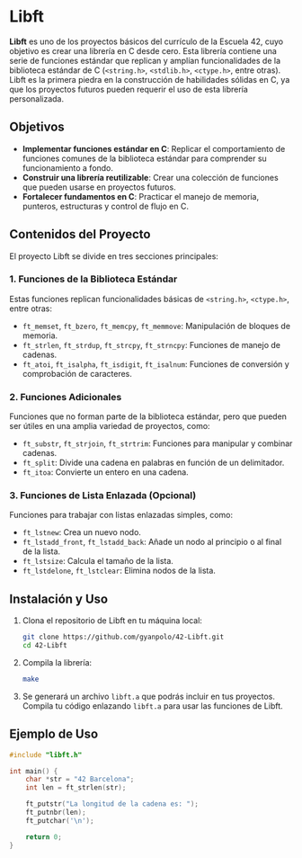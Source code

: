 # Libft

**Libft** es uno de los proyectos básicos del currículo de la Escuela 42, cuyo objetivo es crear una librería en C desde cero. Esta librería contiene una serie de funciones estándar que replican y amplían funcionalidades de la biblioteca estándar de C (`<string.h>`, `<stdlib.h>`, `<ctype.h>`, entre otras). Libft es la primera piedra en la construcción de habilidades sólidas en C, ya que los proyectos futuros pueden requerir el uso de esta librería personalizada.

## Objetivos

- **Implementar funciones estándar en C**: Replicar el comportamiento de funciones comunes de la biblioteca estándar para comprender su funcionamiento a fondo.
- **Construir una librería reutilizable**: Crear una colección de funciones que pueden usarse en proyectos futuros.
- **Fortalecer fundamentos en C**: Practicar el manejo de memoria, punteros, estructuras y control de flujo en C.

## Contenidos del Proyecto

El proyecto Libft se divide en tres secciones principales:

### 1. **Funciones de la Biblioteca Estándar**

Estas funciones replican funcionalidades básicas de `<string.h>`, `<ctype.h>`, entre otras:

- `ft_memset`, `ft_bzero`, `ft_memcpy`, `ft_memmove`: Manipulación de bloques de memoria.
- `ft_strlen`, `ft_strdup`, `ft_strcpy`, `ft_strncpy`: Funciones de manejo de cadenas.
- `ft_atoi`, `ft_isalpha`, `ft_isdigit`, `ft_isalnum`: Funciones de conversión y comprobación de caracteres.

### 2. **Funciones Adicionales**

Funciones que no forman parte de la biblioteca estándar, pero que pueden ser útiles en una amplia variedad de proyectos, como:

- `ft_substr`, `ft_strjoin`, `ft_strtrim`: Funciones para manipular y combinar cadenas.
- `ft_split`: Divide una cadena en palabras en función de un delimitador.
- `ft_itoa`: Convierte un entero en una cadena.

### 3. **Funciones de Lista Enlazada (Opcional)**

Funciones para trabajar con listas enlazadas simples, como:

- `ft_lstnew`: Crea un nuevo nodo.
- `ft_lstadd_front`, `ft_lstadd_back`: Añade un nodo al principio o al final de la lista.
- `ft_lstsize`: Calcula el tamaño de la lista.
- `ft_lstdelone`, `ft_lstclear`: Elimina nodos de la lista.

## Instalación y Uso

1. Clona el repositorio de Libft en tu máquina local:

    ```bash
    git clone https://github.com/gyanpolo/42-Libft.git
    cd 42-Libft
    ```

2. Compila la librería:

    ```bash
    make
    ```

3. Se generará un archivo `libft.a` que podrás incluir en tus proyectos. Compila tu código enlazando `libft.a` para usar las funciones de Libft.

## Ejemplo de Uso

```c
#include "libft.h"

int main() {
    char *str = "42 Barcelona";
    int len = ft_strlen(str);

    ft_putstr("La longitud de la cadena es: ");
    ft_putnbr(len);
    ft_putchar('\n');

    return 0;
}
